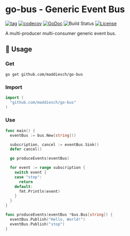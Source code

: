 # go-bus - Generic Event Bus

[![tag](https://img.shields.io/github/v/tag/maddiesch/go-bus.svg)](https://github.com/maddiesch/go-bus/releases)
[![codecov](https://codecov.io/gh/maddiesch/go-bus/graph/badge.svg?token=1PZ250SBC7)](https://codecov.io/gh/maddiesch/go-bus)
[![GoDoc](https://godoc.org/github.com/maddiesch/go-bus?status.svg)](https://pkg.go.dev/github.com/maddiesch/go-bus)
![Build Status](https://github.com/maddiesch/go-bus/actions/workflows/ci.yml/badge.svg)
[![License](https://img.shields.io/github/license/maddiesch/go-bus)](./LICENSE)

A multi-producer multi-consumer generic event bus.

## 🔨 Usage

### Get

`go get github.com/maddiesch/go-bus`

### Import

```go
import (
  "github.com/maddiesch/go-bus"
)
```

### Use

```go
func main() {
  eventBus := bus.New[string]()

  subscription, cancel := eventBus.Sink()
  defer cancel()

  go produceEvents(eventBus)

  for event := range subscription {
    switch event {
    case "stop":
      return
    default:
      fmt.Println(event)
    }
  }
}

func produceEvents(eventBus *bus.Bus[string]) {
  eventBus.Publish("Hello, World!")
  eventBus.Publish("stop")
}
```
